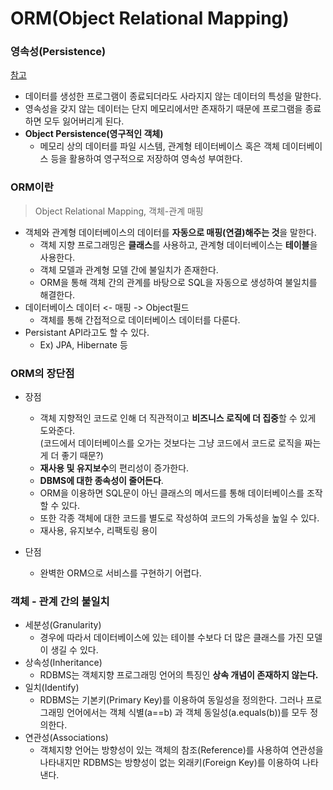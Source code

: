 # ORM(Object Relational Mapping)

### 영속성(Persistence)
[참고](./Persistence.md)
- 데이터를 생성한 프로그램이 종료되더라도 사라지지 않는 데이터의 특성을 말한다.
- 영속성을 갖지 않는 데이터는 단지 메모리에서만 존재하기 때문에 프로그램을 종료하면 모두 잃어버리게 된다.
- **Object Persistence(영구적인 객체)**
    - 메모리 상의 데이터를 파일 시스템, 관계형 테이터베이스 혹은 객체 데이터베이스 등을 활용하여 영구적으로 저장하여 영속성 부여한다.

### ORM이란
> Object Relational Mapping, 객체-관계 매핑
- 객체와 관계형 데이터베이스의 데이터를 **자동으로 매핑(연결)해주는 것**을 말한다.
  - 객체 지향 프로그래밍은 **클래스**를 사용하고, 관계형 데이터베이스는 **테이블**을 사용한다.
  - 객체 모델과 관계형 모델 간에 불일치가 존재한다.
  - ORM을 통해 객체 간의 관계를 바탕으로 SQL을 자동으로 생성하여 불일치를 해결한다.   
- 데이터베이스 데이터 <- 매핑 -> Object필드
  - 객체를 통해 간접적으로 데이터베이스 데이터를 다룬다.
- Persistant API라고도 할 수 있다.
  - Ex) JPA, Hibernate 등

### ORM의 장단점
- 장점
  - 객체 지향적인 코드로 인해 더 직관적이고 **비즈니스 로직에 더 집중**할 수 있게 도와준다.   
  (코드에서 데이터베이스를 오가는 것보다는 그냥 코드에서 코드로 로직을 짜는게 더 좋기 때문?)
  - **재사용 및 유지보수**의 편리성이 증가한다.
  - **DBMS에 대한 종속성이 줄어든다**.
  - ORM을 이용하면 SQL문이 아닌 클래스의 메서드를 통해 데이터베이스를 조작할 수 있다.
  - 또한 각종 객체에 대한 코드를 별도로 작성하여 코드의 가독성을 높일 수 있다.
  - 재사용, 유지보수, 리팩토링 용이

- 단점
  - 완벽한 ORM으로 서비스를 구현하기 어렵다.

### 객체 - 관계 간의 불일치
- 세분성(Granularity)
  - 경우에 따라서 데이터베이스에 있는 테이블 수보다 더 많은 클래스를 가진 모델이 생길 수 있다.
- 상속성(Inheritance)
  - RDBMS는 객체지향 프로그래밍 언어의 특징인 **상속 개념이 존재하지 않는다.**
- 일치(Identify)
  - RDBMS는 기본키(Primary Key)를 이용하여 동일성을 정의한다. 그러나 프로그래밍 언어에서는 객체 식별(a==b) 과 객체 동일성(a.equals(b))를 모두 정의한다.
- 연관성(Associations)
  - 객체지향 언어는 방향성이 있는 객체의 참조(Reference)를 사용하여 연관성을 나타내지만 RDBMS는 방향성이 없는 외래키(Foreign Key)를 이용하여 나타낸다.